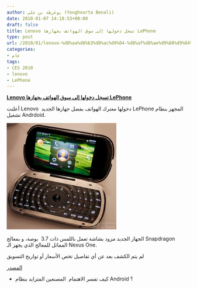 ```yaml
---
author: يوغرطة بن علي (Youghourta Benali)
date: 2010-01-07 14:18:53+00:00
draft: false
title: Lenovo تسجل دخولها إلى سوق الهواتف بجهازها LePhone
type: post
url: /2010/01/lenovo-%d8%aa%d8%b3%d8%ac%d9%84-%d8%af%d8%ae%d9%88%d9%84%d9%87%d8%a7-%d8%a5%d9%84%d9%89-%d8%b3%d9%88%d9%82-%d8%a7%d9%84%d9%87%d9%88%d8%a7%d8%aa%d9%81-%d8%a8%d8%ac%d9%87%d8%a7%d8%b2%d9%87%d8%a7-lephone/
categories:
- عام
tags:
- CES 2010
- lenovo
- LePhone
---
```


[**Lenovo تسجل دخولها إلى سوق الهواتف بجهازها LePhone**](https://www.it-scoop.com/2010/01/lenovo-%d8%aa%d8%b3%d8%ac%d9%84-%d8%af%d8%ae%d9%88%d9%84%d9%87%d8%a7-%d8%a5%d9%84%d9%89-%d8%b3%d9%88%d9%82-%d8%a7%d9%84%d9%87%d9%88%d8%a7%d8%aa%d9%81-%d8%a8%d8%ac%d9%87%d8%a7%d8%b2%d9%87%d8%a7-lephone/)


أعلنت Lenovo  دخولها معترك الهواتف بفضل جهازها الجديد LePhone المجهز بنظام تشغيل Andrdoid.

[![](lenovo-lephone-jdg-2-300x291.jpg)
](https://www.it-scoop.com/2010/01/lenovo-%d8%aa%d8%b3%d8%ac%d9%84-%d8%af%d8%ae%d9%88%d9%84%d9%87%d8%a7-%d8%a5%d9%84%d9%89-%d8%b3%d9%88%d9%82-%d8%a7%d9%84%d9%87%d9%88%d8%a7%d8%aa%d9%81-%d8%a8%d8%ac%d9%87%d8%a7%d8%b2%d9%87%d8%a7-lephone/)

الجهاز الجديد مزود بشاشة تعمل باللمس ذات 3.7  بوصة، و بمعالج Snapdragon المماثل للمعالج الذي يجهز الـ Nexus One.

لم يتم الكشف بعد عن أي تفاصيل تخص الأسعار أو تواريخ التسويق

[ المصدر](http://www.geeky-gadgets.com/lenovo-lephone-google-android-smartphone-07-01-2010/)

- كيف تفسر الاهتمام  المصنعين المتزايد بنظام Android ؟
